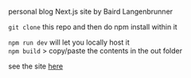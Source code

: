 personal blog Next.js site by Baird Langenbrunner

```git clone``` this repo and then do npm install within it

```npm run dev``` will let you locally host it  
```npm build``` > copy/paste the contents in the out folder

see the site [here](https://isthisinteresting.bairdlangenbrunner.com/)